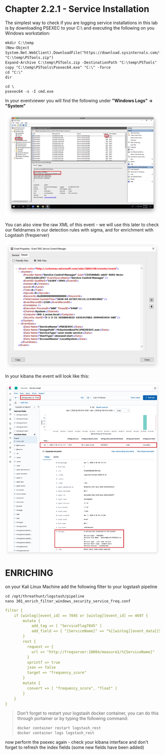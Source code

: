 # Chapter 2.2.1 - Service Installation

The simplest way to check if you are logging service installations in this lab is by downloading PSEXEC to your C:\ and executing the following on you Windows workstation:

```code
mkdir C:\temp
(New-Object System.Net.WebClient).DownloadFile("https://download.sysinternals.com/files/PSTools.zip", "C:\temp\PSTools.zip")
Expand-Archive C:\temp\PSTools.zip -DestinationPath "C:\temp\PSTools"
copy "C:\temp\PSTools\Psexec64.exe" "C:\" -force
cd "C:\"
dir
```

```
cd \
psexec64 -s -I cmd.exe
```
In your eventviewer you will find the following under __"Windows Logs" -> "System"__

![Screenshot command](./assets/02-eventviewer_overview.jpg)

You can also view the raw XML of this event - we will use this later to check our fieldnames in our detection rules with sigma, and for enrichment with Logstash (freqserver)

![Screenshot command](./assets/02-eventviewer_xml.jpg)

In your kibana the event will look like this:

![Screenshot command](./assets/01-Kibana-7045.jpg)

ENRICHING
====

on your Kali Linux Machine add the following filter to your logstash pipeline

```code
cd /opt/threathunt/logstash/pipeline
nano 301_enrich_filter_windows_security_service_freq.conf
```

```YAML
filter {
    if [winlog][event_id] == 7045 or [winlog][event_id] == 4697 {
        mutate {
            add_tag => [ "ServiceFlag7045" ]
            add_field => { "[ServiceName]" => "%{[winlog][event_data][ServiceName]}" }
        }
        rest {
          request => {
            url => "http://freqserver:10004/measure1/%{ServiceName}"
          }
          sprintf => true
          json => false
          target => "frequency_score"
        }
        mutate {
          convert => [ "frequency_score", "float" ]
        }
    }
}
```

> Don't forget to restart your logstash docker container, you can do this through portainer or by typing the following command:
> ```code
> docker container restart logstash_rest
> docker container logs logstash_rest
> ```

now perform the psexec again - check your kibana interface and don't forget to refresh the index fields (some new fields have been added)
